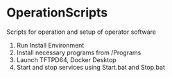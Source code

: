 # OperationScripts
Scripts for operation and setup of operator software

1. Run Install Environment
2. Install necessary programs from /Programs
3. Launch TFTPD64, Docker Desktop
4. Start and stop services using Start<Service>.bat and Stop<Serivce>.bat
